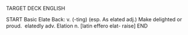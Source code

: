 TARGET DECK
ENGLISH

START
Basic
Elate
Back: v. (-ting) (esp. As elated adj.) Make delighted or proud.  elatedly adv. Elation n. [latin effero elat- raise]
END
